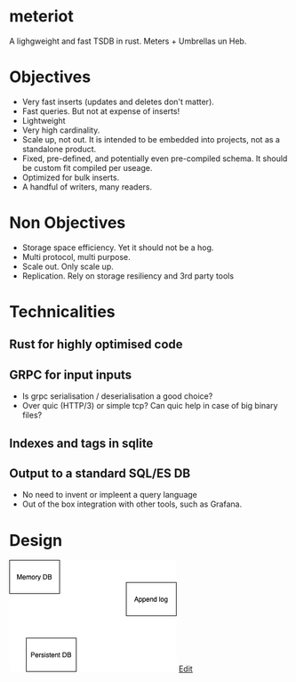 # meteriot
A lighgweight and fast TSDB in rust.
Meters + Umbrellas un Heb.

# Objectives
* Very fast inserts (updates and deletes don't matter).
* Fast queries. But not at expense of inserts!
* Lightweight
* Very high cardinality.
* Scale up, not out. It is intended to be embedded into
projects, not as a standalone product.
* Fixed, pre-defined, and potentially even pre-compiled
schema. It should be custom fit compiled per useage.
* Optimized for bulk inserts.
* A handful of writers, many readers.

# Non Objectives
* Storage space efficiency. Yet it should not be a hog.
* Multi protocol, multi purpose.
* Scale out. Only scale up.
* Replication. Rely on storage resiliency and 3rd
party tools

# Technicalities
## Rust for highly optimised code

## GRPC for input inputs
* Is grpc serialisation / deserialisation a good choice?
* Over quic (HTTP/3) or simple tcp? Can quic help in case of big binary files?

## Indexes and tags in sqlite

## Output to a standard SQL/ES DB
* No need to invent or impleent a query language
* Out of the box integration with other tools, such as Grafana.

# Design
![arch_overview.png](arch_overview.png)
<a href="http://jgraph.github.io/drawio-github/edit-diagram.html?action=open&path=arch_overview.png">Edit</a>
